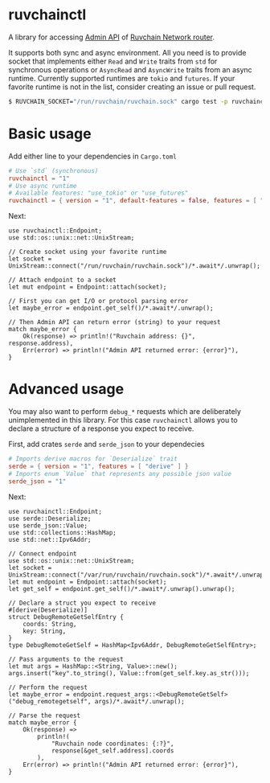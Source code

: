 # ruvchainctl

A library for accessing [Admin API] of [Ruvchain Network router].

It supports both sync and async environment. All you need is to provide
socket that implements either `Read` and `Write` traits from `std` for synchronous
operations or `AsyncRead` and `AsyncWrite` traits from an async runtime.
Currently supported runtimes are `tokio` and `futures`. If your favorite
runtime is not in the list, consider creating an issue or pull request.

[Admin API]: https://ruvcha.in/admin.html
[Ruvchain Network router]: https://github.com/ruvcoindev/ruvchain


```sh
$ RUVCHAIN_SOCKET="/run/ruvchain/ruvchain.sock" cargo test -p ruvchainctl
```

[`ruvchain`]: https://github.com/ruvcoindev/ruvchain

# Basic usage

Add either line to your dependencies in `Cargo.toml`

```toml
# Use `std` (synchronous)
ruvchainctl = "1"
# Use async runtime
# Available features: "use_tokio" or "use_futures"
ruvchainctl = { version = "1", default-features = false, features = [ "use_tokio" ] }
```

Next:

```rust,ignore
use ruvchainctl::Endpoint;
use std::os::unix::net::UnixStream;

// Create socket using your favorite runtime
let socket = UnixStream::connect("/run/ruvchain/ruvchain.sock")/*.await*/.unwrap();

// Attach endpoint to a socket
let mut endpoint = Endpoint::attach(socket);

// First you can get I/O or protocol parsing error
let maybe_error = endpoint.get_self()/*.await*/.unwrap();

// Then Admin API can return error (string) to your request
match maybe_error {
    Ok(response) => println!("Ruvchain address: {}", response.address),
    Err(error) => println!("Admin API returned error: {error}"),
}
```

# Advanced usage

You may also want to perform `debug_*` requests which are deliberately unimplemented in this library.
For this case `ruvchainctl` allows you to declare a structure of a response you expect to receive.

First, add crates `serde` and `serde_json` to your dependecies

```toml
# Imports derive macros for `Deserialize` trait
serde = { version = "1", features = [ "derive" ] }
# Imports enum `Value` that represents any possible json value
serde_json = "1"
```

Next:

```rust,ignore
use ruvchainctl::Endpoint;
use serde::Deserialize;
use serde_json::Value;
use std::collections::HashMap;
use std::net::Ipv6Addr;

// Connect endpoint
use std::os::unix::net::UnixStream;
let socket = UnixStream::connect("/var/run/ruvchain/ruvchain.sock")/*.await*/.unwrap();
let mut endpoint = Endpoint::attach(socket);
let get_self = endpoint.get_self()/*.await*/.unwrap().unwrap();

// Declare a struct you expect to receive
#[derive(Deserialize)]
struct DebugRemoteGetSelfEntry {
    coords: String,
    key: String,
}
type DebugRemoteGetSelf = HashMap<Ipv6Addr, DebugRemoteGetSelfEntry>;

// Pass arguments to the request
let mut args = HashMap::<String, Value>::new();
args.insert("key".to_string(), Value::from(get_self.key.as_str()));

// Perform the request
let maybe_error = endpoint.request_args::<DebugRemoteGetSelf>("debug_remotegetself", args)/*.await*/.unwrap();

// Parse the request
match maybe_error {
    Ok(response) =>
        println!(
            "Ruvchain node coordinates: {:?}",
            response[&get_self.address].coords
        ),
    Err(error) => println!("Admin API returned error: {error}"),
}
```
